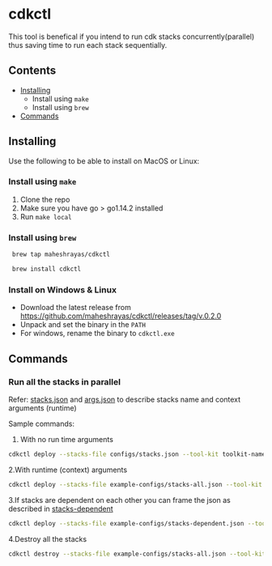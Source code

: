 # cdkctl
 
This tool is benefical if you intend to run cdk stacks concurrently(parallel) thus saving time to run each stack sequentially.

## Contents
* [Installing](#Installing)
    * Install using `make`
    * Install using `brew`
* [Commands](#Commands)

## Installing

Use the following to be able to install on MacOS or Linux:

### Install using `make`

1. Clone the repo
2. Make sure you have go > go1.14.2 installed
3. Run `make local`

### Install using `brew`

```bash
 brew tap maheshrayas/cdkctl
 ```

 ```bash
  brew install cdkctl
  ```

### Install on Windows & Linux

* Download the latest release from https://github.com/maheshrayas/cdkctl/releases/tag/v.0.2.0
* Unpack and set the binary in the `PATH`
* For windows, rename the binary to `cdkctl.exe`

## Commands

### Run all the stacks in parallel

Refer: [stacks.json](./example-config/stacks-all.json) and [args.json](./example-config/args.json) to describe stacks name and context arguments (runtime)

Sample commands:
1. With no run time arguments

```bash
cdkctl deploy --stacks-file configs/stacks.json --tool-kit toolkit-name
```

2.With runtime (context) arguments

```bash
cdkctl deploy --stacks-file example-configs/stacks-all.json --tool-kit toolkit-name --args example-configs/args.json
```

3.If stacks are dependent on each other you can frame the json as described in [stacks-dependent](./example-config/stacks-dependent.json)

```bash
cdkctl deploy --stacks-file example-configs/stacks-dependent.json --tool-kit toolkit-name --args example-configs/args.json
```

4.Destroy all the stacks

```bash
cdkctl destroy --stacks-file example-configs/stacks-all.json --tool-kit toolkit-name
```
